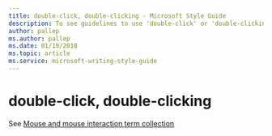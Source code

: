 ```yaml
---
title: double-click, double-clicking - Microsoft Style Guide
description: To see guidelines to use 'double-click' or 'double-clicking' in Microsoft documents, see the Mouse and mouse interaction term collection.
author: pallep
ms.author: pallep
ms.date: 01/19/2018
ms.topic: article
ms.service: microsoft-writing-style-guide
---
```


# double-click, double-clicking

See [Mouse and mouse interaction term collection](~/a-z-word-list-term-collections/term-collections/mouse-mouse-interaction-terms.md)
